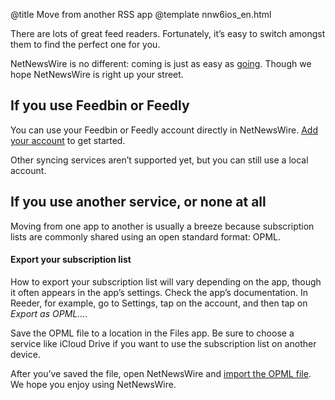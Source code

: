 @title Move from another RSS app
@template nnw6ios_en.html

There are lots of great feed readers. Fortunately, it’s easy to switch amongst them to find the perfect one for you.

NetNewsWire is no different: coming is just as easy as [going](export-opml.html). Though we hope NetNewsWire is right up your street.



If you use Feedbin or Feedly
----------------------------

You can use your Feedbin or Feedly account directly in NetNewsWire. [Add your account](syncing-accounts.html) to get started.

Other syncing services aren’t supported yet, but you can still use a local account.



If you use another service, or none at all
------------------------------------------

Moving from one app to another is usually a breeze because subscription lists are commonly shared using an open standard format: OPML.

#### Export your subscription list

How to export your subscription list will vary depending on the app, though it often appears in the app’s settings. Check the app’s documentation. In Reeder, for example, go to Settings, tap on the account, and then tap on *Export as OPML…*.

Save the OPML file to a location in the Files app. Be sure to choose a service like iCloud Drive if you want to use the subscription list on another device.

After you’ve saved the file, open NetNewsWire and [import the OPML file](import-opml.html). We hope you enjoy using NetNewsWire.
